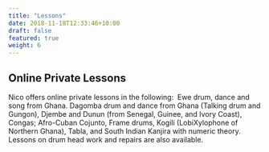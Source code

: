 ```yaml
---
title: "Lessons"
date: 2018-11-18T12:33:46+10:00
draft: false
featured: true
weight: 6
---
```


## Online Private Lessons
Nico offers online private lessons in the following:
‍
Ewe drum, dance and song from Ghana.
Dagomba drum and dance from Ghana (Talking drum and Gungon), Djembe and Dunun (from Senegal, Guinee, and Ivory Coast),
‍
Congas; Afro-Cuban Cojunto,
Frame drums,
Kogili (LobiXylophone of Northern Ghana),
Tabla, and South Indian Kanjira with numeric theory.
‍
Lessons on drum head work and repairs are also available.